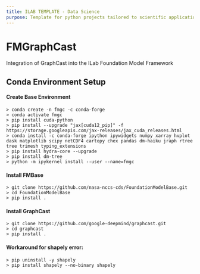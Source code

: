 ```yaml
---
title: ILAB TEMPLATE - Data Science
purpose: Template for python projects tailored to scientific applications (e.g., machine model)
---
```


# FMGraphCast

Integration of GraphCast into the ILab Foundation Model Framework

## Conda Environment Setup

#### Create Base Environment
    > conda create -n fmgc -c conda-forge 
    > conda activate fmgc
    > pip install cuda-python
    > pip install --upgrade "jax[cuda12_pip]" -f https://storage.googleapis.com/jax-releases/jax_cuda_releases.html
    > conda install -c conda-forge ipython ipywidgets numpy xarray hvplot dask matplotlib scipy netCDF4 cartopy chex pandas dm-haiku jraph rtree tree trimesh typing_extensions 
    > pip install hydra-core --upgrade
    > pip install dm-tree
    > python -m ipykernel install --user --name=fmgc


#### Install FMBase
    > git clone https://github.com/nasa-nccs-cds/FoundationModelBase.git
    > cd FoundationModelBase
    > pip install .

#### Install GraphCast
    > git clone https://github.com/google-deepmind/graphcast.git
    > cd graphcast
    > pip install .

#### Workaround for shapely error:
    > pip uninstall -y shapely
    > pip install shapely --no-binary shapely